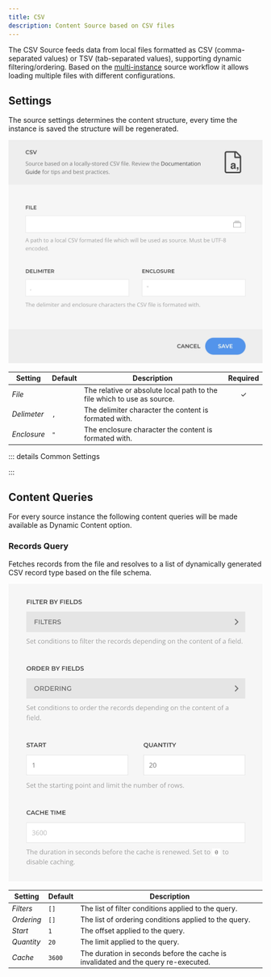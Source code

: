 ```yaml
---
title: CSV
description: Content Source based on CSV files
---
```


<!--@include: ../_partials/provider-intro-->

The CSV Source feeds data from local files formatted as CSV (comma-separated values) or TSV (tab-separated values), supporting dynamic filtering/ordering. Based on the [multi-instance](/essentials-for-yootheme-pro/addons/sources/multi-instance-sources) source workflow it allows loading multiple files with different configurations.

## Settings

The source settings determines the content structure, every time the instance is saved the structure will be regenerated.

![CSV Instance Settings](../assets/providers/csv-config.webp)

| Setting | Default | Description | Required |
| --- | --- | --- | :---: |
| *File* | | The relative or absolute local path to the file which to use as source. | &#x2713; |
| *Delimeter* | `,` | The delimiter character the content is formated with. |
| *Enclosure* | `"` | The enclosure character the content is formated with. |

::: details Common Settings

<!--@include: ../_partials/provider-common-settings-->

:::

## Content Queries

For every source instance the following content queries will be made available as Dynamic Content option.

### Records Query

Fetches records from the file and resolves to a list of dynamically generated CSV record type based on the file schema.

![CSV Records Query](../assets/providers/csv-query-records.webp)

| Setting | Default | Description |
| --- | --- | --- |
| *Filters* | `[]` | The list of filter conditions applied to the query. |
| *Ordering* | `[]` | The list of ordering conditions applied to the query. |
| *Start* | `1` | The offset applied to the query. |
| *Quantity* | `20` | The limit applied to the query. |
| *Cache* | `3600` | The duration in seconds before the cache is invalidated and the query re-executed. |
